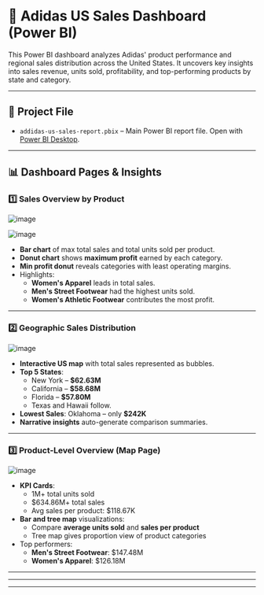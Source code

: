 # 👟 Adidas US Sales Dashboard (Power BI)

This Power BI dashboard analyzes Adidas' product performance and regional sales distribution across the United States. It uncovers key insights into sales revenue, units sold, profitability, and top-performing products by state and category.

---

## 📁 Project File

- `addidas-us-sales-report.pbix` – Main Power BI report file. Open with [Power BI Desktop](https://powerbi.microsoft.com/en-us/desktop/).

---

## 📊 Dashboard Pages & Insights

### 1️⃣ **Sales Overview by Product**
![image](https://github.com/user-attachments/assets/f26f70f0-aa92-4f6a-8383-20ca0d65d499)

![image](https://github.com/user-attachments/assets/3a146e48-19cb-4c21-8828-261e53ac0415)



- **Bar chart** of max total sales and total units sold per product.
- **Donut chart** shows **maximum profit** earned by each category.
- **Min profit donut** reveals categories with least operating margins.
- Highlights:
  - **Women's Apparel** leads in total sales.
  - **Men's Street Footwear** had the highest units sold.
  - **Women's Athletic Footwear** contributes the most profit.

---

### 2️⃣ **Geographic Sales Distribution**
![image](https://github.com/user-attachments/assets/ac2d980c-aa1e-43fe-8783-71f8353f4cfe)


- **Interactive US map** with total sales represented as bubbles.
- **Top 5 States**:
  - New York – **$62.63M**
  - California – **$58.68M**
  - Florida – **$57.80M**
  - Texas and Hawaii follow.
- **Lowest Sales**: Oklahoma – only **$242K**
- **Narrative insights** auto-generate comparison summaries.

---

### 3️⃣ **Product-Level Overview (Map Page)**
![image](https://github.com/user-attachments/assets/51fa7134-6c45-4a14-a945-b7ddd2539b95)

- **KPI Cards**:
  - 1M+ total units sold
  - $634.86M+ total sales
  - Avg sales per product: $118.67K
- **Bar and tree map** visualizations:
  - Compare **average units sold** and **sales per product**
  - Tree map gives proportion view of product categories
- Top performers:
  - **Men's Street Footwear**: $147.48M
  - **Women's Apparel**: $126.18M

---



---



---


